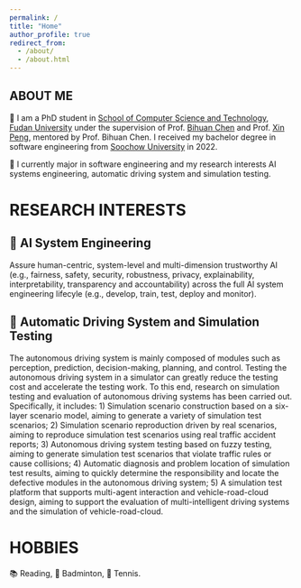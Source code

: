 ```yaml
---
permalink: /
title: "Home"
author_profile: true
redirect_from: 
  - /about/
  - /about.html
---
```




ABOUT ME
------

👔 I am a PhD student in [School of Computer Science and Technology]([https://cs.fudan.edu.cn/]), [Fudan University]([https://www.fudan.edu.cn/en/]) under the supervision of Prof. [Bihuan Chen]([https://chenbihuan.github.io/]) and Prof. [Xin Peng]([https://cspengxin.github.io/]), mentored by Prof. Bihuan Chen. I received my bachelor degree in software engineering from [Soochow University]([http://eng.suda.edu.cn/]) in 2022.


🌱 I currently major in software engineering and my research interests AI systems engineering, automatic driving system and simulation testing.


RESEARCH INTERESTS
======

🤖 AI System Engineering
------

Assure human-centric, system-level and multi-dimension trustworthy AI (e.g., fairness, safety, security, robustness, privacy, explainability, interpretability, transparency and accountability) across the full AI system engineering lifecyle (e.g., develop, train, test, deploy and monitor).

🚗 Automatic Driving System and Simulation Testing
------

The autonomous driving system is mainly composed of modules such as perception, prediction, decision-making, planning, and control. Testing the autonomous driving system in a simulator can greatly reduce the testing cost and accelerate the testing work. To this end, research on simulation testing and evaluation of autonomous driving systems has been carried out. Specifically, it includes: 1) Simulation scenario construction based on a six-layer scenario model, aiming to generate a variety of simulation test scenarios; 2) Simulation scenario reproduction driven by real scenarios, aiming to reproduce simulation test scenarios using real traffic accident reports; 3) Autonomous driving system testing based on fuzzy testing, aiming to generate simulation test scenarios that violate traffic rules or cause collisions; 4) Automatic diagnosis and problem location of simulation test results, aiming to quickly determine the responsibility and locate the defective modules in the autonomous driving system; 5) A simulation test platform that supports multi-agent interaction and vehicle-road-cloud design, aiming to support the evaluation of multi-intelligent driving systems and the simulation of vehicle-road-cloud.

HOBBIES
======
📚 Reading, 🏸 Badminton, 🎾 Tennis.





